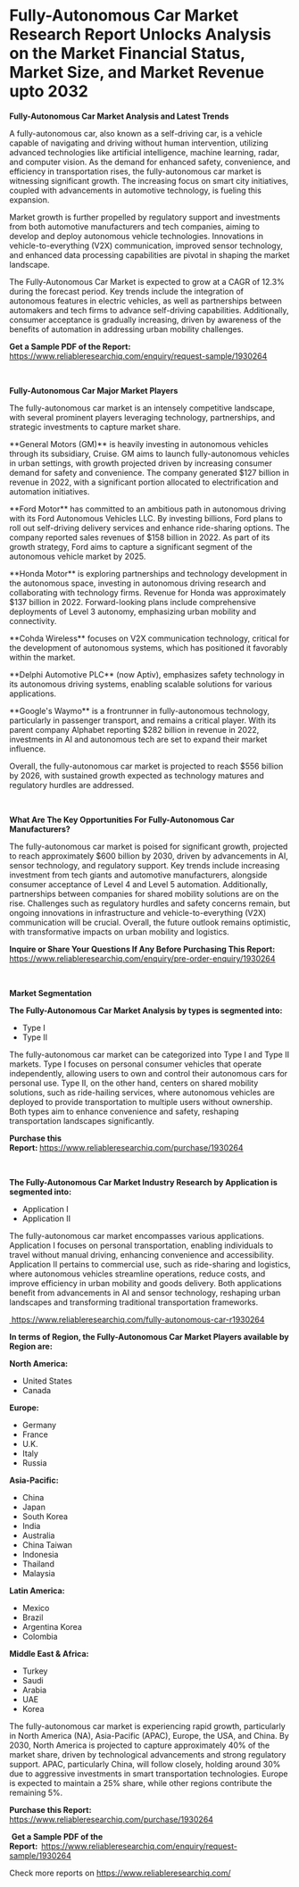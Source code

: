 <p><h1>Fully-Autonomous Car Market Research Report Unlocks Analysis on the Market Financial Status, Market Size, and Market Revenue upto 2032</h1></p><p><strong>Fully-Autonomous Car Market Analysis and Latest Trends</strong></p>
<p><p>A fully-autonomous car, also known as a self-driving car, is a vehicle capable of navigating and driving without human intervention, utilizing advanced technologies like artificial intelligence, machine learning, radar, and computer vision. As the demand for enhanced safety, convenience, and efficiency in transportation rises, the fully-autonomous car market is witnessing significant growth. The increasing focus on smart city initiatives, coupled with advancements in automotive technology, is fueling this expansion.</p><p>Market growth is further propelled by regulatory support and investments from both automotive manufacturers and tech companies, aiming to develop and deploy autonomous vehicle technologies. Innovations in vehicle-to-everything (V2X) communication, improved sensor technology, and enhanced data processing capabilities are pivotal in shaping the market landscape. </p><p>The Fully-Autonomous Car Market is expected to grow at a CAGR of 12.3% during the forecast period. Key trends include the integration of autonomous features in electric vehicles, as well as partnerships between automakers and tech firms to advance self-driving capabilities. Additionally, consumer acceptance is gradually increasing, driven by awareness of the benefits of automation in addressing urban mobility challenges.</p></p>
<p><strong>Get a Sample PDF of the Report:&nbsp;</strong> <a href="https://www.reliableresearchiq.com/enquiry/request-sample/1930264?utm_campaign=1087&utm_medium=2&utm_source=Github&utm_content=ia&utm_term=16012025&utm_id=fully-autonomous-car">https://www.reliableresearchiq.com/enquiry/request-sample/1930264</a></p>
<p>&nbsp;</p>
<p><strong>Fully-Autonomous Car Major Market Players</strong></p>
<p><p>The fully-autonomous car market is an intensely competitive landscape, with several prominent players leveraging technology, partnerships, and strategic investments to capture market share. </p><p>**General Motors (GM)** is heavily investing in autonomous vehicles through its subsidiary, Cruise. GM aims to launch fully-autonomous vehicles in urban settings, with growth projected driven by increasing consumer demand for safety and convenience. The company generated $127 billion in revenue in 2022, with a significant portion allocated to electrification and automation initiatives.</p><p>**Ford Motor** has committed to an ambitious path in autonomous driving with its Ford Autonomous Vehicles LLC. By investing billions, Ford plans to roll out self-driving delivery services and enhance ride-sharing options. The company reported sales revenues of $158 billion in 2022. As part of its growth strategy, Ford aims to capture a significant segment of the autonomous vehicle market by 2025.</p><p>**Honda Motor** is exploring partnerships and technology development in the autonomous space, investing in autonomous driving research and collaborating with technology firms. Revenue for Honda was approximately $137 billion in 2022. Forward-looking plans include comprehensive deployments of Level 3 autonomy, emphasizing urban mobility and connectivity.</p><p>**Cohda Wireless** focuses on V2X communication technology, critical for the development of autonomous systems, which has positioned it favorably within the market. </p><p>**Delphi Automotive PLC** (now Aptiv), emphasizes safety technology in its autonomous driving systems, enabling scalable solutions for various applications.</p><p>**Google's Waymo** is a frontrunner in fully-autonomous technology, particularly in passenger transport, and remains a critical player. With its parent company Alphabet reporting $282 billion in revenue in 2022, investments in AI and autonomous tech are set to expand their market influence.</p><p>Overall, the fully-autonomous car market is projected to reach $556 billion by 2026, with sustained growth expected as technology matures and regulatory hurdles are addressed.</p></p>
<p>&nbsp;</p>
<p><strong>What Are The Key Opportunities For Fully-Autonomous Car Manufacturers?</strong></p>
<p><p>The fully-autonomous car market is poised for significant growth, projected to reach approximately $600 billion by 2030, driven by advancements in AI, sensor technology, and regulatory support. Key trends include increasing investment from tech giants and automotive manufacturers, alongside consumer acceptance of Level 4 and Level 5 automation. Additionally, partnerships between companies for shared mobility solutions are on the rise. Challenges such as regulatory hurdles and safety concerns remain, but ongoing innovations in infrastructure and vehicle-to-everything (V2X) communication will be crucial. Overall, the future outlook remains optimistic, with transformative impacts on urban mobility and logistics.</p></p>
<p><strong>Inquire or Share Your Questions If Any Before Purchasing This Report:</strong> <a href="https://www.reliableresearchiq.com/enquiry/pre-order-enquiry/1930264?utm_campaign=1087&utm_medium=2&utm_source=Github&utm_content=ia&utm_term=16012025&utm_id=fully-autonomous-car">https://www.reliableresearchiq.com/enquiry/pre-order-enquiry/1930264</a></p>
<p>&nbsp;</p>
<p><strong>Market Segmentation</strong></p>
<p><strong>The Fully-Autonomous Car Market Analysis by types is segmented into:</strong></p>
<p><ul><li>Type I</li><li>Type II</li></ul></p>
<p><p>The fully-autonomous car market can be categorized into Type I and Type II markets. Type I focuses on personal consumer vehicles that operate independently, allowing users to own and control their autonomous cars for personal use. Type II, on the other hand, centers on shared mobility solutions, such as ride-hailing services, where autonomous vehicles are deployed to provide transportation to multiple users without ownership. Both types aim to enhance convenience and safety, reshaping transportation landscapes significantly.</p></p>
<p><strong>Purchase this Report:&nbsp;</strong><a href="https://www.reliableresearchiq.com/purchase/1930264?utm_campaign=1087&utm_medium=2&utm_source=Github&utm_content=ia&utm_term=16012025&utm_id=fully-autonomous-car">https://www.reliableresearchiq.com/purchase/1930264</a></p>
<p>&nbsp;</p>
<p><strong>The Fully-Autonomous Car Market Industry Research by Application is segmented into:</strong></p>
<p><ul><li>Application I</li><li>Application II</li></ul></p>
<p><p>The fully-autonomous car market encompasses various applications. Application I focuses on personal transportation, enabling individuals to travel without manual driving, enhancing convenience and accessibility. Application II pertains to commercial use, such as ride-sharing and logistics, where autonomous vehicles streamline operations, reduce costs, and improve efficiency in urban mobility and goods delivery. Both applications benefit from advancements in AI and sensor technology, reshaping urban landscapes and transforming traditional transportation frameworks.</p></p>
<p><a href="https://www.reliableresearchiq.com/fully-autonomous-car-r1930264?utm_campaign=1087&utm_medium=2&utm_source=Github&utm_content=ia&utm_term=16012025&utm_id=fully-autonomous-car">&nbsp;https://www.reliableresearchiq.com/fully-autonomous-car-r1930264</a></p>
<p><strong>In terms of Region, the Fully-Autonomous Car Market Players available by Region are:</strong></p>
<p>
    <p> <strong> North America: </strong>
        <ul>
            <li>United States</li>
            <li>Canada</li>
        </ul>
        </p> 
    <p> <strong> Europe: </strong>
        <ul>
            <li>Germany</li>
            <li>France</li>
            <li>U.K.</li>
            <li>Italy</li>
            <li>Russia</li>
        </ul>
        </p> 
    <p> <strong> Asia-Pacific: </strong>
        <ul>
            <li>China</li>
            <li>Japan</li>
            <li>South Korea</li>
            <li>India</li>
            <li>Australia</li>
            <li>China Taiwan</li>
            <li>Indonesia</li>
            <li>Thailand</li>
            <li>Malaysia</li>
        </ul>
        </p> 
    <p> <strong> Latin America: </strong>
        <ul>
            <li>Mexico</li>
            <li>Brazil</li>
            <li>Argentina Korea</li>
            <li>Colombia</li>
        </ul>
        </p> 
    <p> <strong> Middle East & Africa: </strong>
        <ul>
            <li>Turkey</li>
            <li>Saudi</li>
            <li>Arabia</li>
            <li>UAE</li>
            <li>Korea</li>
        </ul>
    </p>
    </p>
<p><p>The fully-autonomous car market is experiencing rapid growth, particularly in North America (NA), Asia-Pacific (APAC), Europe, the USA, and China. By 2030, North America is projected to capture approximately 40% of the market share, driven by technological advancements and strong regulatory support. APAC, particularly China, will follow closely, holding around 30% due to aggressive investments in smart transportation technologies. Europe is expected to maintain a 25% share, while other regions contribute the remaining 5%.</p></p>
<p><strong>Purchase this Report: </strong><a href="https://www.reliableresearchiq.com/purchase/1930264?utm_campaign=1087&utm_medium=2&utm_source=Github&utm_content=ia&utm_term=16012025&utm_id=fully-autonomous-car">https://www.reliableresearchiq.com/purchase/1930264</a></p>
<p>&nbsp;<strong>Get a Sample PDF of the Report:&nbsp;&nbsp;</strong><a href="https://www.reliableresearchiq.com/enquiry/request-sample/1930264?utm_campaign=1087&utm_medium=2&utm_source=Github&utm_content=ia&utm_term=16012025&utm_id=fully-autonomous-car">https://www.reliableresearchiq.com/enquiry/request-sample/1930264</a></p>
<p><strong></strong></p>
<p>Check more reports on <a href="https://www.reliableresearchiq.com/?utm_campaign=1087&utm_medium=2&utm_source=Github&utm_content=ia&utm_term=16012025&utm_id=fully-autonomous-car">https://www.reliableresearchiq.com/</a></p>